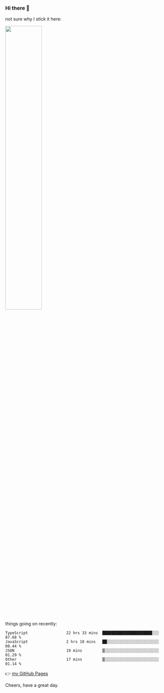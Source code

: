 ### Hi there 👋

not sure why I stick it here:

[<img width="48%" src="https://github-readme-stats.vercel.app/api?username=ykzhukian&show_icons=true&theme=dracula">](https://github.com/anuraghazra/github-readme-stats)


things going on recently:

<!--START_SECTION:waka-->

```text
TypeScript                 22 hrs 33 mins  ██████████████████████░░░   87.68 %
JavaScript                 2 hrs 10 mins   ██░░░░░░░░░░░░░░░░░░░░░░░   08.44 %
JSON                       19 mins         ▒░░░░░░░░░░░░░░░░░░░░░░░░   01.29 %
Other                      17 mins         ▒░░░░░░░░░░░░░░░░░░░░░░░░   01.14 %
```

<!--END_SECTION:waka-->

👉 [my GitHub Pages](https://ykzhukian.github.io)

Cheers, have a great day.

